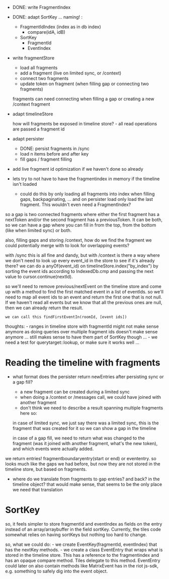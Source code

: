  - DONE: write FragmentIndex
 - DONE: adapt SortKey ... naming! :
    - FragmentIdIndex (index as in db index)
        - compare(idA, idB)
    - SortKey
        - FragmentId
        - EventIndex
 - write fragmentStore
    - load all fragments
    - add a fragment (live on limited sync, or /context)
    - connect two fragments
    - update token on fragment (when filling gap or connecting two fragments)

    fragments can need connecting when filling a gap or creating a new /context fragment
 - adapt timelineStore

    how will fragments be exposed in timeline store?
        - all read operations are passed a fragment id
 - adapt persister
    - DONE: persist fragments in /sync
    - load n items before and after key
    - fill gaps / fragment filling
 - add live fragment id optimization if we haven't done so already
 - lets try to not have to have the fragmentindex in memory if the timeline isn't loaded
    - could do this by only loading all fragments into index when filling gaps, backpaginating, ... and on persister load only load the last fragment. This wouldn't even need a FragmentIndex?


so a gap is two connected fragments where either the first fragment has a nextToken and/or the second fragment has a previousToken. It can be both, so we can have a gap where you can fill in from the top, from the bottom (like when limited sync) or both.




also, filling gaps and storing /context, how do we find the fragment we could potentially merge with to look for overlapping events?

with /sync this is all fine and dandy, but with /context is there a way where we don't need to look up every event_id in the store to see if it's already there?
    we can do a anyOf(event_id) on timelineStore.index("by_index") by sorting the event ids according to IndexedDb.cmp and passing the next value to cursor.continue(nextId).

so we'll need to remove previous/nextEvent on the timeline store and come up with a method to find the first matched event in a list of eventIds.
    so we'll need to map all event ids to an event and return the first one that is not null. If we haven't read all events but we know that all the previous ones are null, then we can already return the result. 

    we can call this findFirstEventIn(roomId, [event ids])

thoughts:
    - ranges in timeline store with fragmentId might not make sense anymore as doing queries over multiple fragment ids doesn't make sense anymore ... still makes sense to have them part of SortKey though ...
    - we need a test for querytarget::lookup, or make sure it works well ...


# Reading the timeline with fragments

- what format does the persister return newEntries after persisting sync or a gap fill?
    - a new fragment can be created during a limited sync
    - when doing a /context or /messages call, we could have joined with another fragment
    - don't think we need to describe a result spanning multiple fragments here
    so:

    in case of limited sync, we just say there was a limited sync, this is the fragment that was created for it so we can show a gap in the timeline

    in case of a gap fill, we need to return what was changed to the fragment (was it joined with another fragment, what's the new token), and which events were actually added.

we return entries! fragmentboundaryentry(start or end) or evententry. so looks much like the gaps we had before, but now they are not stored in the timeline store, but based on fragments.

- where do we translate from fragments to gap entries? and back? in the timeline object?
    that would make sense, that seems to be the only place we need that translation

# SortKey

so, it feels simpler to store fragmentId and eventIndex as fields on the entry instead of an array/arraybuffer in the field sortKey. Currently, the tiles code somewhat relies on having sortKeys but nothing too hard to change.

so, what we could do:
    - we create EventKey(fragmentId, eventIndex) that has the nextKey methods.
    - we create a class EventEntry that wraps what is stored in the timeline store. This has a reference to the fragmentindex and has an opaque compare method. Tiles delegate to this method. EventEntry could later on also contain methods like MatrixEvent has in the riot js-sdk, e.g. something to safely dig into the event object.
